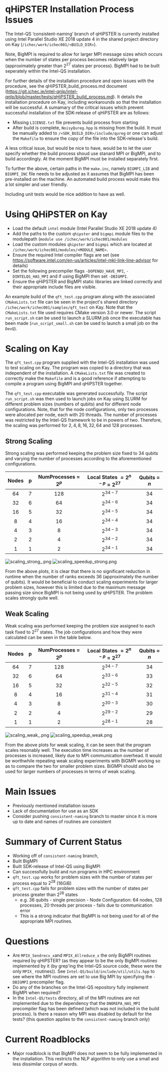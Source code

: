 # qHiPSTER Installation Process Issues

The Intel-QS ‘consistent-naming’ branch of qHiPSTER is currently installed using Intel Parallel Studio XE 2018 update 4 in the shared project directory on Kay (`/ichec/work/ichec001/<BUILD_DIR>`).

Note, BigMPI is required to allow for larger MPI message sizes which occurs when the number of states per process becomes relatively large (approximately greater than $`2^{27}`$ states per process). BigMPI had to be built seperately within the Intel-QS installation. 

For further details of the installation procedure and open issues with the procedure, see the qHiPSTER_build_process.md document (https://git.ichec.ie/intel-qnlp/intel-qnlp/blob/master/tests/qHiPSTER_build_process.md). It details the installation procedure on Kay, including workarounds so that the installation will be successful. A sumamary of the critical issues which prevent successful installation of the SDK-release of qHiPSTER are as follows:

- Missing `LICENSE.txt` file prevents build process from starting
- After build is complete, `NoisyQureg.hpp` is missing from the build. It must be manually added to `/<SDK_BUILD_DIR>/include/qureg` or one can adjust the `Makefile` to ensure the copy of the file into the SDK-release's build.

A less critical issue, but would be nice to have, would be to let the user specify whether the build process shoud use stanard MPI or BigMPI, and to build accordingly. At the moment BigMPI must be installed separately first.

To further the above, certain paths in the `make.inc`, namely `BIGMPI_LIB` and `BIGMPI_INC` file needs to be adjusted as it assumes that BigMPI has been pre-installed on the machine. An automated build process would make this a lot simpler and user friendly.

Including unit tests would be nice addition to have as well.


# Using QHiPSTER on Kay
- Load the default `intel` module (Intel Parallel Studio XE 2018 update 4)
- Add the paths to the custom `qhipster` and `bigmpi` module files to the modulepath (`module use /ichec/work/ichec001/modules`
- Load the custom modules `qhipster` and `bigmpi` which are located at `/ichec/work/ichec001/modules/<MODULE_NAME>`.
- Ensure the required Intel compiler flags are set (see https://software.intel.com/en-us/articles/intel-mkl-link-line-advisor for details)
- Set the following precompiler flags `-DOPENQU_HAVE_MPI`, `-DINTELQS_HAS_MPI` and if using BigMPI then set `-DBIGMPI`.
- Ensure the qHiPSTER and BigMPI static libraries are linked correctly and their appropriate include files are visible.

An example build of the `qft_test.cpp` program along with the associated `CMakeLists.txt` file can be seen in the project's shared directory `/ichec/work/ichec001/samples/qft_test` on Kay. Note that the `CMakeLists.txt` file used requires CMake version 3.0 or newer. The script `run_script.sh` can be used to launch a SLURM job once the executable has been made (`run_script_small.sh` can be used to launch a small job on the `DevQ`). 


# Scaling on Kay

The `qft_test.cpp` program supplied with the Intel-QS installation was used to test scaling on Kay. The program was copied to a directory that was independent of the installation. A `CMakeLists.txt` file was created to correctly make the `Makefile` and is a good reference if attempting to compile a program using BigMPI and qHiPSTER together.

The `qft_test.cpp` executable was generated successfully. The script `run_script.sh` was then used to launch jobs on Kay using SLURM for different problem sizes (numbers of qubits) and for different node configurations. Note, that for the node configurations, only two processes were allocated per node, each with 20 threads. The number of processes was restricted by the Intel-QS framework to be in powers of two. Therefore, the scaling was performed for $`2,4,8,16,32,64`$ and $`128`$ processes.

## Strong Scaling
Strong scaling was performed keeping the problem size fixed to $`34`$ qubits and varying the number of processes according to the aforementioned configurations.

| Nodes           |  p    | NumProcesses = $`2^p`$  | Local States $`= 2^{n-p} = 2^{27}`$  | Qubits = $`n`$ |
| :-------------: | :---: | :---------------------: | :----------------------------------: | :------------: |
| 64              |   7   | 128                   | $`2^{34-7}`$                        | 34           |
| 32              |   6   | 64                    | $`2^{34-6}`$                         | 34           |
| 16              |   5   | 32                    | $`2^{34-5}`$                         | 34           |
| 8               |   4   | 16                    | $`2^{34-4}`$                         | 34           |
| 4               |   3   | 8                     | $`2^{34-3}`$                         | 34           |
| 2               |   2   | 4                     | $`2^{34-2}`$                         | 34           |
| 1               |   1   | 2                     | $`2^{34-1}`$                        | 34           |



![scaling_strong_.png](tests/Installation_Tests/scaling_strong_.png)
![scaling_speedup_strong.png](tests/Installation_Tests/scaling_speedup_strong.png)

From the above plots, it is clear that there is no significant reduction in runtime when the number of ranks exceeds $`36`$ (approximately the number of qubits). It would be beneficial to conduct scaling experiments for larger problem sizes, however this is limited due to the maximum message passing size since BigMPI is not being used by qHiPSTER. The problem scales strongly quite well.

## Weak Scaling
Weak scaling was performed keeping the problem size assigned to each task fixed to $`2^{27}`$ states. The job configurations and how they were calculated can be seen in the table below.

| Nodes           |  p    | NumProcesses = $`2^p`$    | Local States $`= 2^{n-p} = 2^{27}`$    | Qubits = $`n`$   |
| :-------------: | :---: | :---------------------: | :----------------------------------: | :------------: |
| 64              |   7   | 128                     | $`2^{34-7}`$                           | 34             |
| 32              |   6   | 64                      | $`2^{33-6}`$                          | 33             |
| 16              |   5   | 32                      | $`2^{32-5}`$                           | 32             |
| 8               |   4   | 16                      | $`2^{31-4}`$                           | 31             |
| 4               |   3   | 8                       | $`2^{30-3}`$                          | 30             |
| 2               |   2   | 4                       | $`2^{29-2}`$                           | 29             |
| 1               |   1   | 2                       | $`2^{28-1}`$                           | 28             |



![scaling_weak_.png](tests/Installation_Tests/scaling/scaling_weak_.png)
![scaling_speedup_weak.png](tests/Installation_Tests/scaling/scaling_speedup_weak.png)


From the above plots for weak scaling, it can be seen that the program scales resonably well. The execution time increases as the number of processes is increased, likely due to MPI communication overhead. It would be worthwhile repeating weak scaling experiments with BiGMPI working so as to compare the two for smaller problem sizes. BiGMPI should also be used for larger numbers of processes in terms of weak scaling.


# Main Issues
- Previously mentioned installation issues
- Lack of documentation for use as an SDK
- Consider pushing `consistent-naming` branch to master since it is more up to date and names of routines are consistent


# Summary of Current Status

 - Working off of `consistent-naming` branch,
 - Built BigMPI
 - Built SDK-release of Intel-QS using BigMPI
 - Can successfully build and run programs in HPC environment
 - `qft_test.cpp` works for problem sizes with the number of states per process equal to $`2^{28}`$ (16GiB)
 - `qft_test.cpp` fails for problem sizes with the number of states per process greater than $`2^{28}`$ states
     - e.g. 36 qubits - single precision - Node Configuration: 64 nodes, 128 processes, 20 threads per process - fails due to communication error
     - This is a strong indicator that BigMPI is not being used for all of the appropriate MPI routines.

# Questions
- Are `MPIX_Sendrecv_x`and `MPIX_Allreduce_x` the only BigMPI routines required by qHiPSTER? (as they appear to be the only BigMPI routines implemented by it (by grep'ing the Intel-QS source code, these were the only `MPIX_` routines)). See `Intel-QS/build/include/util/utils.hpp` to see where the MPI routines are set to use Big MPI by specifying the `-DBIGMPI` precompiler flag.
- Do any of the branches on the Intel-QS repository fully implement BigMPI when required?
- In the `Intel-QS/tests` directory, all of the MPI routines are not implemented due to the dependency that the `DNOREPA_HAS_MPI` precompiler flag has been defined (which was not included in the build process). Is there a reason why MPI was disabled by default for the tests? (this question applies to the `consistent-naming` branch only)

# Current Roadblocks
- Major roadblock is that BigMPI does not seem to be fully implemented in the installation. This restricts the NLP algorithm to only use a small and less dissimilar corpus of words.
